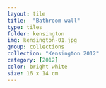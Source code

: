 ```yaml
---
layout: tile
title:  "Bathroom wall"
type: tiles
folder: kensington
img: kensington-01.jpg
group: collections
collection: "Kensington 2012"
category: [2012]
color: bright white 
size: 16 x 14 cm
---
```



